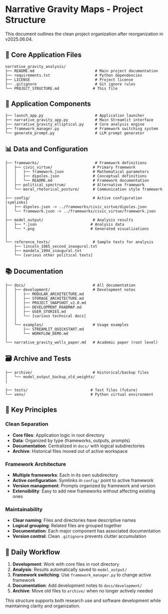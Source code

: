 # Narrative Gravity Maps - Project Structure

This document outlines the clean project organization after reorganization in v2025.06.04.

## 📁 Core Application Files

```
narrative_gravity_analysis/
├── README.md                           # Main project documentation
├── requirements.txt                    # Python dependencies
├── LICENSE                             # Project license
├── .gitignore                          # Git ignore rules
└── PROJECT_STRUCTURE.md               # This file
```

## 🚀 Application Components

```
├── launch_app.py                       # Application launcher
├── narrative_gravity_app.py            # Main Streamlit interface
├── narrative_gravity_elliptical.py     # Core analysis engine
├── framework_manager.py                # Framework switching system
└── generate_prompt.py                  # LLM prompt generator
```

## 📊 Data and Configuration

```
├── frameworks/                         # Framework definitions
│   ├── civic_virtue/                  # Primary framework
│   │   ├── framework.json             # Mathematical parameters
│   │   ├── dipoles.json               # Conceptual definitions
│   │   └── README.md                  # Framework documentation
│   ├── political_spectrum/            # Alternative framework
│   └── moral_rhetorical_posture/      # Communication style framework
│
├── config/                            # Active configuration (symlinks)
│   ├── dipoles.json -> ../frameworks/civic_virtue/dipoles.json
│   └── framework.json -> ../frameworks/civic_virtue/framework.json
│
├── model_output/                      # Analysis results
│   ├── *.json                        # Analysis data
│   └── *.png                         # Generated visualizations
│
│
└── reference_texts/                   # Sample texts for analysis
    ├── lincoln_1865_second_inaugural.txt
    ├── mandela_1994_inaugural.txt
    └── [various other political texts]
```

## 📚 Documentation

```
├── docs/                              # All documentation
│   ├── development/                   # Development notes
│   │   ├── MODULAR_ARCHITECTURE.md
│   │   ├── STORAGE_ARCHITECTURE.md
│   │   ├── PROJECT_SNAPSHOT_v2.0.md
│   │   ├── DEVELOPMENT_ROADMAP.md
│   │   ├── USER_STORIES.md
│   │   └── [various technical docs]
│   │
│   └── examples/                      # Usage examples
│       ├── STREAMLIT_QUICKSTART.md
│       └── WORKFLOW_DEMO.md
│
└── narrative_gravity_wells_paper.md   # Academic paper (root level)
```

## 🗃️ Archive and Tests

```
├── archive/                           # Historical/backup files
│   └── model_output_backup_old_weights/
│

├── tests/                            # Test files (future)
└── venv/                             # Python virtual environment
```

## 🎯 Key Principles

### Clean Separation
- **Core files**: Application logic in root directory
- **Data**: Organized by type (frameworks, outputs, prompts)
- **Documentation**: Centralized in `docs/` with logical subdirectories
- **Archive**: Historical files moved out of active workspace

### Framework Architecture
- **Multiple frameworks**: Each in its own subdirectory
- **Active configuration**: Symlinks in `config/` point to active framework
- **Version management**: Prompts organized by framework and version
- **Extensibility**: Easy to add new frameworks without affecting existing ones

### Maintainability
- **Clear naming**: Files and directories have descriptive names
- **Logical grouping**: Related files are grouped together
- **Documentation**: Each major component has associated documentation
- **Version control**: Clean `.gitignore` prevents clutter accumulation

## 🔄 Daily Workflow

1. **Development**: Work with core files in root directory
2. **Analysis**: Results automatically saved to `model_output/`
3. **Framework switching**: Use `framework_manager.py` to change active framework
4. **Documentation**: Add development notes to `docs/development/`
5. **Archive**: Move old files to `archive/` when no longer actively needed

This structure supports both research use and software development while maintaining clarity and organization. 